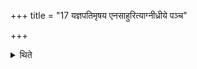 +++
title = "17 यज्ञपतिमृषय एनसाहुरित्याग्नीध्रीये पञ्च"

+++

<details><summary>थिते</summary>

यज्ञपतिमृषय एनसाहुरित्याग्नीध्रीये पञ्च वैश्वकर्मणानि हुत्वा १७
</details>
